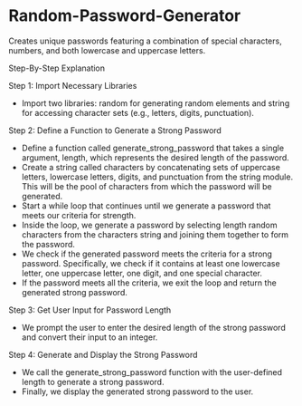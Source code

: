 # Random-Password-Generator
Creates unique passwords featuring a combination of special characters, numbers, and both lowercase and uppercase letters.

Step-By-Step Explanation

Step 1: Import Necessary Libraries
* Import two libraries: random for generating random elements and string for accessing character sets (e.g., letters, digits, punctuation).

Step 2: Define a Function to Generate a Strong Password
* Define a function called generate_strong_password that takes a single argument, length, which represents the desired length of the password.
* Create a string called characters by concatenating sets of uppercase letters, lowercase letters, digits, and punctuation from the string module. This will be the pool of     characters from which the password will be generated.
* Start a while loop that continues until we generate a password that meets our criteria for strength.
* Inside the loop, we generate a password by selecting length random characters from the characters string and joining them together to form the password.
* We check if the generated password meets the criteria for a strong password. Specifically, we check if it contains at least one lowercase letter, one uppercase letter, one   digit, and one special character.
* If the password meets all the criteria, we exit the loop and return the generated strong password.

Step 3: Get User Input for Password Length
* We prompt the user to enter the desired length of the strong password and convert their input to an integer.

Step 4: Generate and Display the Strong Password
* We call the generate_strong_password function with the user-defined length to generate a strong password.
* Finally, we display the generated strong password to the user.
